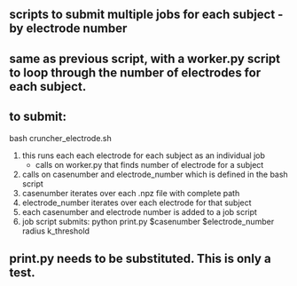 ## scripts to submit multiple jobs for each subject - by electrode number
## same as previous script, with a worker.py script to loop through the number of electrodes for each subject.

## to submit:
bash cruncher_electrode.sh

1. this runs each each electrode for each subject as an individual job
	- calls on worker.py that finds number of electrode for a subject
1. calls on casenumber and electrode_number which is defined in the bash script
1. casenumber iterates over each .npz file with complete path
1. electrode_number iterates over each electrode for that subject
1. each casenumber and electrode number is added to a job script
1. job script submits:
    python print.py $casenumber $electrode_number radius k_threshold

## print.py needs to be substituted.  This is only a test.
